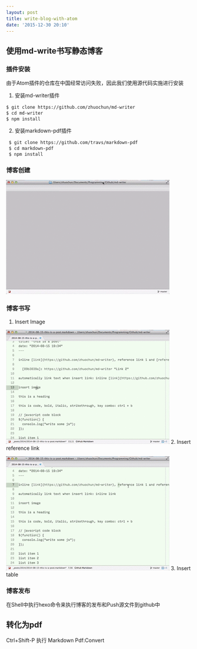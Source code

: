 ```yaml
---
layout: post
title: write-blog-with-atom
date: '2015-12-30 20:10'
---
```


## 使用md-write书写静态博客

### 插件安装

  由于Atom插件的仓库在中国经常访问失败，因此我们使用源代码实施进行安装

 1. 安装md-writer插件
```
$ git clone https://github.com/zhuochun/md-writer
$ cd md-writer
$ npm install
 ```
 2. 安装markdown-pdf插件
```
 $ git clone https://github.com/travs/markdown-pdf
 $ cd markdown-pdf
 $ npm install
```
<!-- more -->

### 博客创建

![Create New Post](/images/2015/12/new_post.gif)

### 博客书写

1. Insert Image

 ![Insert Image](/images/2015/12/insert_image.gif)
2. Insert reference link

 ![insert reference](/images/2015/12/insert_link.gif)
3. Insert table

### 博客发布
 在Shell中执行hexo命令来执行博客的发布和Push源文件到github中

## 转化为pdf

 Ctrl+Shift-P 执行 Markdown Pdf:Convert
